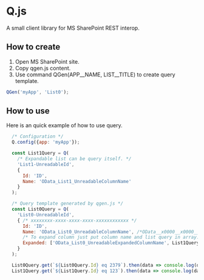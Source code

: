 # Q.js
A small client library for MS SharePoint REST interop.
## How to create
1. Open MS SharePoint site. 
2. Copy qgen.js content.
3. Use command QGen(APP__NAME, LIST__TITLE) to create query template.
```js
QGen('myApp', 'List0');
```

## How to use
Here is an quick example of how to use query.
```js
  /* Configuration */
  Q.config({app: 'myApp'});

  const List1Query = Q(
    /* Expandable list can be query itself. */
    'List1-UnreadableId',
    {
      Id: 'ID',
      Name: 'OData_List1_UnreadableColumnName'
    }
  );

  /* Query template generated by qgen.js */
  const List0Query = Q(
    'List0-UnreadableId', 
    { /* xxxxxxxx-xxxx-xxxx-xxxx-xxxxxxxxxxxx */
      Id: 'ID',
      Name: 'OData_List0_UnreadableColumnName', /*OData__x0000__x0000__x0000__x0000__x00 */
      /* To expand column just put column name and list query in array. */
      Expanded: ['OData_List0_UnreadableExpandedColumnName', List1Query]
    }
  );

  List0Query.get(`${List0Query.Id} eq 2379`).then(data => console.log(data));
  List1Query.get(`${List1Query.Id} eq 123`).then(data => console.log(data));
```